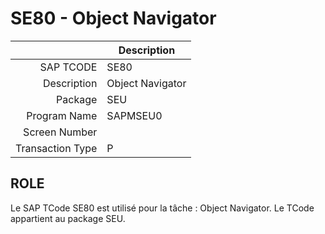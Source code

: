 # **SE80 - Object Navigator**

|                  | Description                            |
|-----------------:|----------------------------------------|
|        SAP TCODE | SE80                                   |
|      Description | Object Navigator                       |
|          Package | SEU                                    |
|     Program Name | SAPMSEU0                               |
|    Screen Number |                                        |
| Transaction Type | P                                      |

## ROLE

Le SAP TCode SE80 est utilisé pour la tâche : Object Navigator. Le TCode appartient au package SEU.